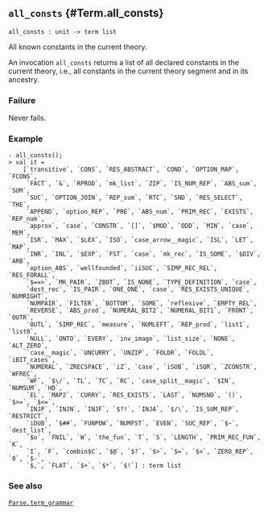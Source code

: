 ## `all_consts` {#Term.all_consts}


```
all_consts : unit -> term list
```



All known constants in the current theory.


An invocation `all_consts` returns a list of all declared constants
in the current theory, i.e., all constants in the current theory segment
and in its ancestry.

### Failure

Never fails.

### Example

    
    - all_consts();
    > val it =
        [`transitive`, `CONS`, `RES_ABSTRACT`, `COND`, `OPTION_MAP`, `FCONS`,
         `FACT`, `&`, `RPROD`, `mk_list`, `ZIP`, `IS_NUM_REP`, `ABS_sum`, `SUM`,
         `SUC`, `OPTION_JOIN`, `REP_sum`, `RTC`, `SND`, `RES_SELECT`, `THE`,
         `APPEND`, `option_REP`, `PRE`, `ABS_num`, `PRIM_REC`, `EXISTS`, `REP_num`,
         `approx`, `case`, `CONSTR`, `[]`, `$MOD`, `ODD`, `MIN`, `case`, `MEM`,
         `ISR`, `MAX`, `$LEX`, `ISO`, `case_arrow__magic`, `ISL`, `LET`, `MAP`,
         `INR`, `INL`, `$EXP`, `FST`, `case`, `mk_rec`, `IS_SOME`, `$DIV`, `ARB`,
         `option_ABS`, `wellfounded`, `iiSUC`, `SIMP_REC_REL`, `RES_FORALL`,
         `$==>`, `MK_PAIR`, `ZBOT`, `IS_NONE`, `TYPE_DEFINITION`, `case`,
         `dest_rec`, `IS_PAIR`, `ONE_ONE`, `case`, `RES_EXISTS_UNIQUE`, `NUMRIGHT`,
         `NUMPAIR`, `FILTER`, `BOTTOM`, `SOME`, `reflexive`, `EMPTY_REL`,
         `REVERSE`, `ABS_prod`, `NUMERAL_BIT2`, `NUMERAL_BIT1`, `FRONT`, `OUTR`,
         `OUTL`, `SIMP_REC`, `measure`, `NUMLEFT`, `REP_prod`, `list1`, `list0`,
         `NULL`, `ONTO`, `EVERY`, `inv_image`, `list_size`, `NONE`, `ALT_ZERO`,
         `case__magic`, `UNCURRY`, `UNZIP`, `FOLDR`, `FOLDL`, `iBIT_cases`,
         `NUMERAL`, `ZRECSPACE`, `iZ`, `case`, `iSUB`, `iSQR`, `ZCONSTR`, `WFREC`,
         `WF`, `$\/`, `TL`, `TC`, `RC`, `case_split__magic`, `$IN`, `NUMSUM`, `HD`,
         `EL`, `MAP2`, `CURRY`, `RES_EXISTS`, `LAST`, `NUMSND`, `()`, `$>=`, `$<=`,
         `INJP`, `INJN`, `INJF`, `$?!`, `INJA`, `$/\`, `IS_SUM_REP`, `RESTRICT`,
         `iDUB`, `$##`, `FUNPOW`, `NUMFST`, `EVEN`, `SUC_REP`, `$~`, `dest_list`,
         `$o`, `FNIL`, `W`, `the_fun`, `T`, `S`, `LENGTH`, `PRIM_REC_FUN`, `K`,
         `I`, `F`, `combin$C`, `$@`, `$?`, `$>`, `$=`, `$<`, `ZERO_REP`, `0`, `$-`,
         `$,`, `FLAT`, `$+`, `$*`, `$!`] : term list
    



### See also

[`Parse.term_grammar`](#Parse.term_grammar)

